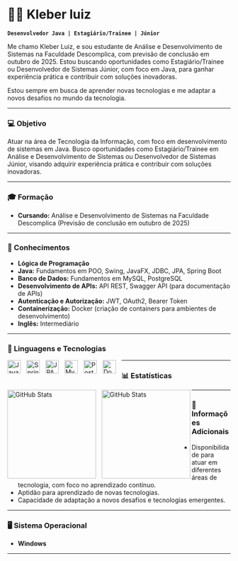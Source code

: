 
# 👨‍💻 Kleber luiz

**`Desenvolvedor Java | Estagiário/Trainee | Júnior`**

Me chamo Kleber Luiz, e sou estudante de Análise e Desenvolvimento de Sistemas na Faculdade Descomplica, com previsão de conclusão em outubro de 2025. Estou buscando oportunidades como Estagiário/Trainee ou Desenvolvedor de Sistemas Júnior, com foco em Java, para ganhar experiência prática e contribuir com soluções inovadoras.

Estou sempre em busca de aprender novas tecnologias e me adaptar a novos desafios no mundo da tecnologia.

---

### 💻 Objetivo

Atuar na área de Tecnologia da Informação, com foco em desenvolvimento de sistemas em Java. Busco oportunidades como Estagiário/Trainee em Análise e Desenvolvimento de Sistemas ou Desenvolvedor de Sistemas Júnior, visando adquirir experiência prática e contribuir com soluções inovadoras.

---

### 🎓 Formação

- **Cursando:** Análise e Desenvolvimento de Sistemas na Faculdade Descomplica (Previsão de conclusão em outubro de 2025)

---

### 🧠 Conhecimentos

- **Lógica de Programação**
- **Java:** Fundamentos em POO, Swing, JavaFX, JDBC, JPA, Spring Boot
- **Banco de Dados:** Fundamentos em MySQL, PostgreSQL
- **Desenvolvimento de APIs:** API REST, Swagger API (para documentação de APIs)
- **Autenticação e Autorização:** JWT, OAuth2, Bearer Token
- **Containerização:** Docker (criação de containers para ambientes de desenvolvimento)
- **Inglês:** Intermediário

---

### 🔧 Linguagens e Tecnologias

<img align="left" alt="Java" title="Java" width="30px" style="padding-right: 10px;" src="https://cdn.jsdelivr.net/gh/devicons/devicon@latest/icons/java/java-original.svg" />
<img align="left" alt="Spring Boot" title="Spring Boot" width="30px" style="padding-right: 10px;" src="https://cdn.jsdelivr.net/gh/devicons/devicon@latest/icons/spring/spring-original.svg" />
<img align="left" alt="JPA" title="JPA" width="30px" style="padding-right: 10px;" src="https://cdn.jsdelivr.net/gh/devicons/devicon@latest/icons/hibernate/hibernate-original.svg" />
<img align="left" alt="MySQL" title="MySQL" width="30px" style="padding-right: 10px;" src="https://cdn.jsdelivr.net/gh/devicons/devicon@latest/icons/mysql/mysql-original.svg" />
<img align="left" alt="PostgreSQL" title="PostgreSQL" width="30px" style="padding-right: 10px;" src="https://cdn.jsdelivr.net/gh/devicons/devicon@latest/icons/postgresql/postgresql-original.svg" />
<img align="left" alt="Docker" title="Docker" width="30px" style="padding-right: 10px;" src="https://cdn.jsdelivr.net/gh/devicons/devicon@latest/icons/docker/docker-original.svg" />

---

### 📊 Estatísticas

<p>
  <img align="left" alt="GitHub Stats" height="200" style="padding-right: 10px;" src="https://github-readme-stats.vercel.app/api?username=kleberlz17&show_icons=true&theme=tokyonight&include_all_commits=true&locale=pt-br" />
  <img align="left" alt="GitHub Stats" height="200" src="https://github-readme-stats.vercel.app/api/top-langs/?username=kleberlz17&theme=tokyonight&layout=compact&custom_title=Tecnologias&langs_count=9" />
</p>

---

### 🔄 Informações Adicionais

- Disponibilidade para atuar em diferentes áreas de tecnologia, com foco no aprendizado contínuo.
- Aptidão para aprendizado de novas tecnologias.
- Capacidade de adaptação a novos desafios e tecnologias emergentes.

---

### 🖥 Sistema Operacional

- **Windows**

---
